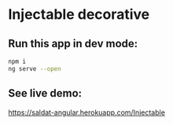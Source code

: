 # Injectable decorative

## Run this app in dev mode:
```bash
npm i
ng serve --open
```

## See live demo:
https://saldat-angular.herokuapp.com/Injectable
